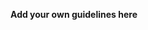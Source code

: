 **Add your own guidelines here**
<!--

System Guidelines

Use this file to provide the AI with rules and guidelines you want it to follow.
This template outlines a few examples of things you can add. You can add your own sections and format it to suit your needs

TIP: More context isn't always better. It can confuse the LLM. Try and add the most important rules you need

# General guidelines

Any general rules you want the AI to follow.
For example:

* Only use absolute positioning when necessary. Opt for responsive and well structured layouts that use flexbox and grid by default
* Refactor code as you go to keep code clean
* Keep file sizes small and put helper functions and components in their own files.

# Shadcn/ui Component Mapping

This section tells the AI to use Shadcn/ui components when generating React/TSX code.

## Component Mapping
- All Figma Buttons should export as <Button> from "@/components/ui/button".
- All Inputs should export as <Input> from "@/components/ui/input".
- Modals should use <Dialog> from "@/components/ui/dialog".
- Tabs should use <Tabs> from "@/components/ui/tabs".
- Accordions should use <Accordion> from "@/components/ui/accordion".
- Switches should use <Switch> from "@/components/ui/switch".

## Styles
- Use Tailwind CSS for additional styling only if necessary.
- Do not add custom CSS classes to Shadcn components.
- Maintain consistency with the Shadcn/ui library.

## Folder Structure
- Main components should be placed in /src/components
- Each component should have its own .tsx file

## Interactivity
- Buttons must accept onClick handlers as props.
- Inputs must support controlled state and validation.
- Tabs must handle internal state using Shadcn/ui hooks.
- Dialogs must support open/close state using Shadcn/ui patterns.

## Code Quality
- Keep component names clear and consistent.
- Avoid duplicating state logic.
- Generate clean, readable JSX; avoid unnecessary div wrappers.


--------------

# Design system guidelines
Rules for how the AI should make generations look like your company's design system

Additionally, if you select a design system to use in the prompt box, you can reference
your design system's components, tokens, variables and components.
For example:

* Use a base font-size of 14px
* Date formats should always be in the format “Jun 10”
* The bottom toolbar should only ever have a maximum of 4 items
* Never use the floating action button with the bottom toolbar
* Chips should always come in sets of 3 or more
* Don't use a dropdown if there are 2 or fewer options

You can also create sub sections and add more specific details
For example:


## Button
The Button component is a fundamental interactive element in our design system, designed to trigger actions or navigate
users through the application. It provides visual feedback and clear affordances to enhance user experience.

### Usage
Buttons should be used for important actions that users need to take, such as form submissions, confirming choices,
or initiating processes. They communicate interactivity and should have clear, action-oriented labels.

### Variants
* Primary Button
  * Purpose : Used for the main action in a section or page
  * Visual Style : Bold, filled with the primary brand color
  * Usage : One primary button per section to guide users toward the most important action
* Secondary Button
  * Purpose : Used for alternative or supporting actions
  * Visual Style : Outlined with the primary color, transparent background
  * Usage : Can appear alongside a primary button for less important actions
* Tertiary Button
  * Purpose : Used for the least important actions
  * Visual Style : Text-only with no border, using primary color
  * Usage : For actions that should be available but not emphasized
-->
